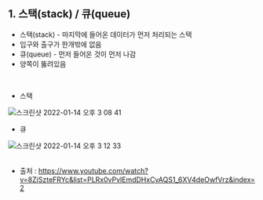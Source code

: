

## 1. 스택(stack) / 큐(queue)
- 스택(stack) - 마지막에 들어온 데이터가 먼저 처리되는 스택
- 입구와 출구가 한개밖에 없음
- 큐(queue) - 먼저 들어온 것이 먼저 나감 
- 양쪽이 뚫려있음
<br>

- 스택   

![스크린샷 2022-01-14 오후 3 08 41](https://user-images.githubusercontent.com/93639793/149460279-25830567-5f1e-4e83-b784-998707b43561.png)

- 큐

![스크린샷 2022-01-14 오후 3 12 33](https://user-images.githubusercontent.com/93639793/149460442-a5c0a52f-ada3-445c-9a73-4efa329156be.png)
<br>
<br>




- 출처 : https://www.youtube.com/watch?v=8ZiSzteFRYc&list=PLRx0vPvlEmdDHxCvAQS1_6XV4deOwfVrz&index=2
